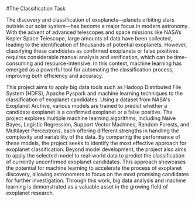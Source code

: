 #The Classification Task


The discovery and classification of exoplanets—planets orbiting stars outside our solar system—has become a major focus in modern astronomy. With the advent of advanced telescopes and space missions like NASA’s Kepler Space Telescope, large amounts of data have been collected, leading to the identification of thousands of potential exoplanets. However, classifying these candidates as confirmed exoplanets or false positives requires considerable manual analysis and verification, which can be time-consuming and resource-intensive. In this context, machine learning has emerged as a powerful tool for automating the classification process, improving both efficiency and accuracy.


This project aims to apply big data tools such as Hadoop Distributed File System (HDFS), Apache Pyspark and machine learning techniques to the classification of exoplanet candidates. Using a dataset from NASA's Exoplanet Archive, various models are trained to predict whether a candidate exoplanet is a confirmed exoplanet or a false positive. The project explores multiple machine learning algorithms, including Naive Bayes, Logistic Regression, Support Vector Machines, Random Forests, and Multilayer Perceptrons, each offering different strengths in handling the complexity and variability of the data. By comparing the performance of these models, the project seeks to identify the most effective approach for exoplanet classification.
Beyond model development, the project also aims to apply the selected model to real-world data to predict the classification of currently unconfirmed exoplanet candidates. This approach showcases the potential for machine learning to accelerate the process of exoplanet discovery, allowing astronomers to focus on the most promising candidates for further investigation. Through this work, big data analysis and machine learning is demonstrated as a valuable asset in the growing field of exoplanet research.

